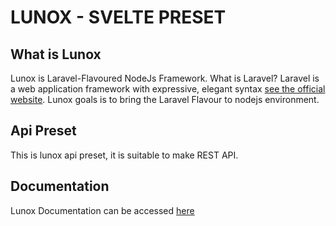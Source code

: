 # LUNOX - SVELTE PRESET

## What is Lunox
Lunox is Laravel-Flavoured NodeJs Framework. What is Laravel?
Laravel is a web application framework with expressive, elegant syntax [see the official website](https://laravel.com). Lunox goals is to bring the Laravel Flavour to nodejs environment.

## Api Preset
This is lunox api preset, it is suitable to make REST API.

## Documentation

Lunox Documentation can be accessed [here](https://kodepandai.github.io/lunox/)

